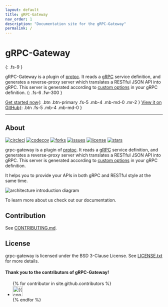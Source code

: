 ```yaml
---
layout: default
title: gRPC-Gateway
nav_order: 1
description: "Documentation site for the gRPC-Gateway"
permalink: /
---
```


# gRPC-Gateway
{: .fs-9 }

gRPC-Gateway is a plugin of [protoc](https://github.com/protocolbuffers/protobuf).
It reads a [gRPC](https://grpc.io) service definition,
and generates a reverse-proxy server which translates a RESTful JSON API into gRPC.
This server is generated according to [custom options](https://cloud.google.com/service-infrastructure/docs/service-management/reference/rpc/google.api#http) in your gRPC definition.
{: .fs-6 .fw-300 }

[Get started now](#getting-started){: .btn .btn-primary .fs-5 .mb-4 .mb-md-0 .mr-2 } [View it on GitHub](https://github.com/grpc-ecosystem/grpc-gateway){: .btn .fs-5 .mb-4 .mb-md-0 }

---

## About

[![circleci](https://img.shields.io/circleci/build/github/grpc-ecosystem/grpc-gateway?color=379c9c&logo=circleci&logoColor=ffffff&style=flat-square)](https://circleci.com/gh/grpc-ecosystem/grpc-gateway)
[![codecov](https://img.shields.io/codecov/c/github/grpc-ecosystem/grpc-gateway?color=379c9c&logo=codecov&logoColor=ffffff&style=flat-square)](https://codecov.io/gh/grpc-ecosystem/grpc-gateway)
[![forks](https://img.shields.io/github/forks/grpc-ecosystem/grpc-gateway?color=379c9c&style=flat-square)](https://github.com/grpc-ecosystem/grpc-gateway/network/members)
[![issues](https://img.shields.io/github/issues/grpc-ecosystem/grpc-gateway?color=379c9c&style=flat-square)](https://github.com/grpc-ecosystem/grpc-gateway/issues)
[![license](https://img.shields.io/github/license/grpc-ecosystem/grpc-gateway?color=379c9c&style=flat-square)](https://github.com/grpc-ecosystem/grpc-gateway/blob/master/LICENSE.txt)
[![stars](https://img.shields.io/github/stars/grpc-ecosystem/grpc-gateway?color=379c9c&style=flat-square)](https://github.com/grpc-ecosystem/grpc-gateway/stargazers)

grpc-gateway is a plugin of [protoc](https://github.com/protocolbuffers/protobuf).
It reads a [gRPC](https://grpc.io) service definition,
and generates a reverse-proxy server which translates a RESTful JSON API into gRPC.
This server is generated according to [custom options](https://cloud.google.com/service-infrastructure/docs/service-management/reference/rpc/google.api#http) in your gRPC definition.

It helps you to provide your APIs in both gRPC and RESTful style at the same time.

![architecture introduction diagram](https://docs.google.com/drawings/d/12hp4CPqrNPFhattL_cIoJptFvlAqm5wLQ0ggqI5mkCg/pub?w=749&h=370)

To learn more about us check out our documentation.

## Contribution

See [CONTRIBUTING.md](http://github.com/grpc-ecosystem/grpc-gateway/blob/master/CONTRIBUTING.md).

## License

grpc-gateway is licensed under the BSD 3-Clause License.
See [LICENSE.txt](https://github.com/grpc-ecosystem/grpc-gateway/blob/master/LICENSE.txt) for more details.

#### Thank you to the contributors of gRPC-Gateway!

<ul class="list-style-none">
{% for contributor in site.github.contributors %}
  <li class="d-inline-block mr-1">
     <a href="{{ contributor.html_url }}"><img src="{{ contributor.avatar_url }}" width="32" height="32" alt="{{ contributor.login }}"/></a>
  </li>
{% endfor %}
</ul>
